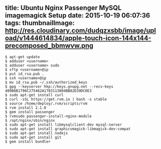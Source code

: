 title: Ubuntu Nginx Passenger MySQL imagemagick Setup
date: 2015-10-19 06:07:36
tags:
thumbnailImage: http://res.cloudinary.com/dudqzxsbb/image/upload/v1444614834/apple-touch-icon-144x144-precomposed_bbmwvw.png
---


```
$ apt-get update
$ adduser <username>
$ adduser <username> sudo
$ sftp <username>@ip
$ put id_rsa.pub .
$ ssh <username>@ip
$ mv id_rsa.pub ~/.ssh/authorized_keys
$ gpg --keyserver hkp://keys.gnupg.net --recv-keys 409B6B1796C275462A1703113804BB82D39DC0E3
$ sudo apt-get install curl
$ curl -sSL https://get.rvm.io | bash -s stable
$ source /home/deploy/.rvm/scripts/rvm
$ rvm install 2.1.0
$ gem install passenger 
$ rvmsudo passenger-install-nginx-module
$ /opt/nginx/sbin/nginx
$ sudo apt-get install libmysqlclient-dev mysql-server
$ sudo apt-get install graphicsmagick-libmagick-dev-compat
$ sudo apt-get install nodejs
$ sudo apt-get install git
$ gem install bundler
```
